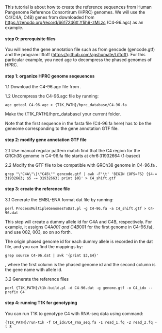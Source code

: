 This tutorial is about how to create the reference sequences from Human Pangenome Reference Consortirum (HPRC) genomes. We will use the C4(C4A, C4B) genes from downloaded from https://zenodo.org/record/6617246#.Y1ih9-zMLzc (C4-96.agc) as an example.

#### step 0: prerequisite files
You will need the gene annotation file such as from gencode (gencode.gtf) and the program liftoff (https://github.com/agshumate/Liftoff). For this particular example, you need agc to decompress the phased genomes of HPRC.

#### step 1: organize HPRC genome seqeuences 

1.1 Download the C4-96.agc file from . 

1.2 Uncompress the C4-96.agc file by running: 

	agc getcol C4-96.agc > {T1K_PATH}/hprc_database/C4-96.fa

Make the {T1K_PATH}/hprc_database/ your current folder. 

Note that the first sequence in the fasta file (C4-96.fa here) has to be the geneome corresponding to the gene annotation GTF file. 

#### step 2: modify gene annotation GTF file  

2.1 Use manual regular pattern match find that the C4 region for the GRCh38 genome in C4-96.fa file starts at chr6:31932664 (1-based) 

2.2 Modify the GTF file to be compatible with GRCh38 genome in C4-96.fa . 

	grep "\"C4A\"\|\"C4B\"" gencode.gtf | awk -F'\t' 'BEGIN {OFS=FS} {$4-= 31932663; $5 -= 31932663; print $0}' > C4_shift.gtf

#### step 3: create the reference file

3.1 Generate the EMBL-ENA format dat file by running:

	perl ProcessMultipleGenomesToDat.pl -g C4-96.fa -a C4_shift.gtf > C4-96.dat 

This step will create a dummy allele id for C4A and C4B, respectively. For example, it assigns C4A*001 and C4B*001 for the first genome in C4-96.fa), and use 002, 003, so on so forth.

The origin phased genome id for each dummy allele is recorded in the dat file, and you can find the mappings by:
	
	grep source C4-96.dat | awk '{print $3,$4}'

, where the first column is the phased genome id and the second column is the gene name with allele id.  

3.2 Generate the reference files

	perl {T1K_PATH}/t1k-build.pl -d C4-96.dat -g genome.gtf -o C4_idx --prefix C4

#### step 4: running T1K for genotyping

You can run T1K to genotype C4 with RNA-seq data using command:

	{T1K_PATH}/run-t1k -f C4_idx/C4_rna_seq.fa -1 read_1.fq -2 read_2.fq -t 8
